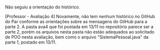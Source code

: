 Não seguiu a orientação do histórico.

[Professor - Avaliação 4] Novamente, não tem nenhum histórico no GitHub do Par conforme as orientações sobre as mensagens do GitHub para a parte 2. A pasta ava4 que foi postada em 13/11 no repositório parece ser a parte 2, porém os arquivos nesta pasta não estão adequados ao solicitado de POO nesta avaliação, bem como o arquivo "SistemaPessoal.java" da parte 1, postado em 13/11.
